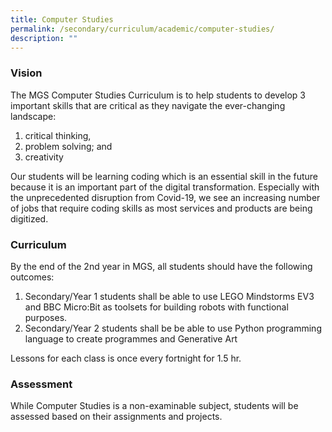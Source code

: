 ```yaml
---
title: Computer Studies
permalink: /secondary/curriculum/academic/computer-studies/
description: ""
---
```




### Vision

The MGS Computer Studies Curriculum is to help students to develop 3 important skills that are critical as they navigate the ever-changing landscape:  

1.  critical thinking, 
2.  problem solving; and
3.  creativity

Our students will be learning coding which is an essential skill in the future because it is an important part of the digital transformation. Especially with the unprecedented disruption from Covid-19, we see an increasing number of jobs that require coding skills as most services and products are being digitized.

  

### Curriculum

By the end of the 2nd year in MGS, all students should have the following outcomes:  

1.  Secondary/Year 1 students shall be able to use LEGO Mindstorms EV3 and BBC Micro:Bit as toolsets for building robots with functional purposes.  
2.  Secondary/Year 2 students shall be be able to use Python programming language to create programmes and Generative Art

Lessons for each class is once every fortnight for 1.5 hr.

  

### Assessment

While Computer Studies is a non-examinable subject, students will be assessed based on their assignments and projects.